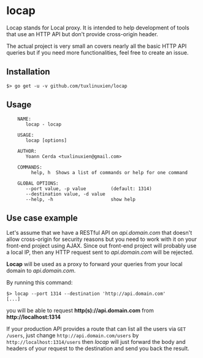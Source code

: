 locap
=====

Locap stands for Local proxy. It is intended to help development of tools
that use an HTTP API but don't provide cross-origin header.

The actual project is very small an covers nearly all the basic HTTP API
queries but if you need more functionalities, feel free to create an issue.

## Installation

```
$> go get -u -v github.com/tuxlinuxien/locap
```

## Usage

        NAME:
           locap - locap

        USAGE:
           locap [options]

        AUTHOR:
           Yoann Cerda <tuxlinuxien@gmail.com>

        COMMANDS:
             help, h  Shows a list of commands or help for one command

        GLOBAL OPTIONS:
           --port value, -p value         (default: 1314)
           --destination value, -d value  
           --help, -h                     show help



## Use case example

Let's assume that we have a RESTful API on *api.domain.com* that doesn't allow
cross-origin for security reasons but you need to work with it on your
front-end project using AJAX.
Since out front-end project will probably use a local IP, then any HTTP
request sent to *api.domain.com* will be rejected.


**Locap** will be used as a proxy to forward your queries from your local domain
to *api.domain.com*.

By running this command:

```
$> locap --port 1314 --destination 'http://api.domain.com'
[...]
```

you will be able to request **http(s)://api.domain.com** from **http://localhost:1314**

If your production API provides a route that can list all the users via `GET /users`,
just change `http://api.domain.com/users` by `http://localhost:1314/users` then *locap*
will just forward the body and headers of your request to the destination and send you
back the result.

